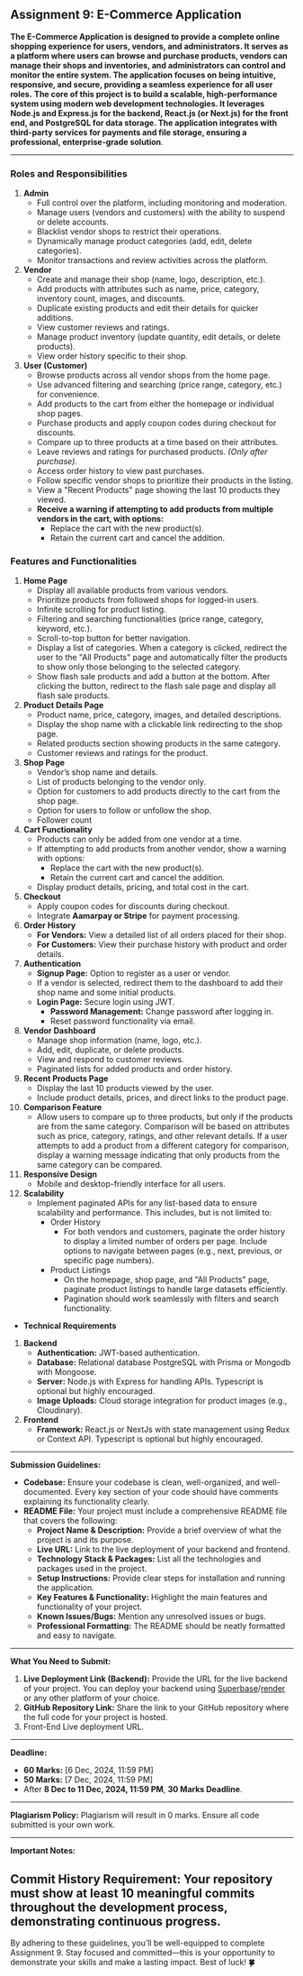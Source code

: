 ## Assignment 9: E-Commerce Application

**The E-Commerce Application is designed to provide a complete online shopping experience for users, vendors, and administrators. It serves as a platform where users can browse and purchase products, vendors can manage their shops and inventories, and administrators can control and monitor the entire system. The application focuses on being intuitive, responsive, and secure, providing a seamless experience for all user roles.**
**The core of this project is to build a scalable, high-performance system using modern web development technologies. It leverages Node.js and Express.js for the backend, React.js (or Next.js) for the front end, and PostgreSQL for data storage. The application integrates with third-party services for payments and file storage, ensuring a professional, enterprise-grade solution**.

---

### **Roles and Responsibilities**

1. **Admin**
   - Full control over the platform, including monitoring and moderation.
   - Manage users (vendors and customers) with the ability to suspend or delete accounts.
   - Blacklist vendor shops to restrict their operations.
   - Dynamically manage product categories (add, edit, delete categories).
   - Monitor transactions and review activities across the platform.
2. **Vendor**
   - Create and manage their shop (name, logo, description, etc.).
   - Add products with attributes such as name, price, category, inventory count, images, and discounts.
   - Duplicate existing products and edit their details for quicker additions.
   - View customer reviews and ratings.
   - Manage product inventory (update quantity, edit details, or delete products).
   - View order history specific to their shop.
3. **User (Customer)**
   - Browse products across all vendor shops from the home page.
   - Use advanced filtering and searching (price range, category, etc.) for convenience.
   - Add products to the cart from either the homepage or individual shop pages.
   - Purchase products and apply coupon codes during checkout for discounts.
   - Compare up to three products at a time based on their attributes.
   - Leave reviews and ratings for purchased products. _(Only after purchase)._
   - Access order history to view past purchases.
   - Follow specific vendor shops to prioritize their products in the listing.
   - View a "Recent Products" page showing the last 10 products they viewed.
   - **Receive a warning if attempting to add products from multiple vendors in the cart, with options:**
     - Replace the cart with the new product(s).
     - Retain the current cart and cancel the addition.

### **Features and Functionalities**

1. **Home Page**
   - Display all available products from various vendors.
   - Prioritize products from followed shops for logged-in users.
   - Infinite scrolling for product listing.
   - Filtering and searching functionalities (price range, category, keyword, etc.).
   - Scroll-to-top button for better navigation.
   - Display a list of categories. When a category is clicked, redirect the user to the "All Products" page and automatically filter the products to show only those belonging to the selected category.
   - Show flash sale products and add a button at the bottom. After clicking the button, redirect to the flash sale page and display all flash sale products.
2. **Product Details Page**
   - Product name, price, category, images, and detailed descriptions.
   - Display the shop name with a clickable link redirecting to the shop page.
   - Related products section showing products in the same category.
   - Customer reviews and ratings for the product.
3. **Shop Page**
   - Vendor’s shop name and details.
   - List of products belonging to the vendor only.
   - Option for customers to add products directly to the cart from the shop page.
   - Option for users to follow or unfollow the shop.
   - Follower count
4. **Cart Functionality**
   - Products can only be added from one vendor at a time.
   - If attempting to add products from another vendor, show a warning with options:
     - Replace the cart with the new product(s).
     - Retain the current cart and cancel the addition.
   - Display product details, pricing, and total cost in the cart.
5. **Checkout**
   - Apply coupon codes for discounts during checkout.
   - Integrate **Aamarpay or Stripe** for payment processing.
6. **Order History**
   - **For Vendors:** View a detailed list of all orders placed for their shop.
   - **For Customers:** View their purchase history with product and order details.
7. **Authentication**
   - **Signup Page:** Option to register as a user or vendor.
   - If a vendor is selected, redirect them to the dashboard to add their shop name and some initial products.
   - **Login Page:** Secure login using JWT.
     - **Password Management:** Change password after logging in.
     - Reset password functionality via email.
8. **Vendor Dashboard**
   - Manage shop information (name, logo, etc.).
   - Add, edit, duplicate, or delete products.
   - View and respond to customer reviews.
   - Paginated lists for added products and order history.
9. **Recent Products Page**
   - Display the last 10 products viewed by the user.
   - Include product details, prices, and direct links to the product page.
10. **Comparison Feature**
    - Allow users to compare up to three products, but only if the products are from the same category. Comparison will be based on attributes such as price, category, ratings, and other relevant details. If a user attempts to add a product from a different category for comparison, display a warning message indicating that only products from the same category can be compared.
11. **Responsive Design**
    - Mobile and desktop-friendly interface for all users.
12. **Scalability**
    - Implement paginated APIs for any list-based data to ensure scalability and performance. This includes, but is not limited to:
      - Order History
        - For both vendors and customers, paginate the order history to display a limited number of orders per page. Include options to navigate between pages (e.g., next, previous, or specific page numbers).
      - Product Listings
        - On the homepage, shop page, and "All Products" page, paginate product listings to handle large datasets efficiently.
        - Pagination should work seamlessly with filters and search functionality.

- **Technical Requirements**

1. **Backend**
   - **Authentication:** JWT-based authentication.
   - **Database:** Relational database PostgreSQL with Prisma or Mongodb with Mongoose.
   - **Server:** Node.js with Express for handling APIs. Typescript is optional but highly encouraged.
   - **Image Uploads:** Cloud storage integration for product images (e.g., Cloudinary).
2. **Frontend**
   - **Framework:** React.js or NextJs with state management using Redux or Context API. Typescript is optional but highly encouraged.

---

**Submission Guidelines:**

- **Codebase:** Ensure your codebase is clean, well-organized, and well-documented. Every key section of your code should have comments explaining its functionality clearly.
- **README File:** Your project must include a comprehensive README file that covers the following:
  - **Project Name & Description:** Provide a brief overview of what the project is and its purpose.
  - **Live URL:** Link to the live deployment of your backend and frontend.
  - **Technology Stack & Packages:** List all the technologies and packages used in the project.
  - **Setup Instructions:** Provide clear steps for installation and running the application.
  - **Key Features & Functionality:** Highlight the main features and functionality of your project.
  - **Known Issues/Bugs:** Mention any unresolved issues or bugs.
  - **Professional Formatting:** The README should be neatly formatted and easy to navigate.

---

**What You Need to Submit:**

1. **Live Deployment Link (Backend):** Provide the URL for the live backend of your project. You can deploy your backend using [Superbase](https://www.supabase.com/)/[render](https://render.com/) or any other platform of your choice.
2. **GitHub Repository Link:** Share the link to your GitHub repository where the full code for your project is hosted.
3. Front-End Live deployment URL.

---

**Deadline:**

- **60 Marks:** [6 Dec, 2024, 11:59 PM]
- **50 Marks:** [7 Dec, 2024, 11:59 PM]
- After **8 Dec to 11 Dec, 2024, 11:59 PM**, **30 Marks Deadline**.

---

**Plagiarism Policy:**
Plagiarism will result in 0 marks. Ensure all code submitted is your own work.

---

**Important Notes:**

## **Commit History Requirement:** Your repository must show at least 10 meaningful commits throughout the development process, demonstrating continuous progress.

By adhering to these guidelines, you’ll be well-equipped to complete Assignment 9. Stay focused and committed—this is your opportunity to demonstrate your skills and make a lasting impact. Best of luck! **🍀**
